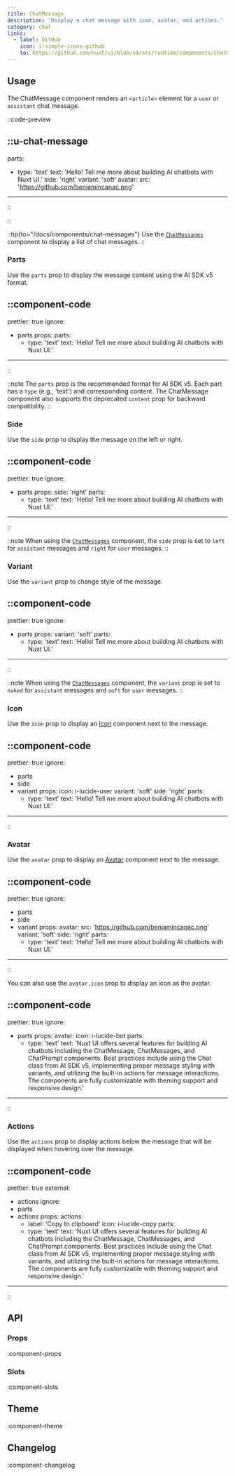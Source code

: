 ```yaml
---
title: ChatMessage
description: 'Display a chat message with icon, avatar, and actions.'
category: chat
links:
  - label: GitHub
    icon: i-simple-icons-github
    to: https://github.com/nuxt/ui/blob/v4/src/runtime/components/ChatMessage.vue
---
```


## Usage

The ChatMessage component renders an `<article>` element for a `user` or `assistant` chat message.

::code-preview

::u-chat-message
---
parts:
  - type: 'text'
    text: 'Hello! Tell me more about building AI chatbots with Nuxt UI.'
side: 'right'
variant: 'soft'
avatar:
  src: 'https://github.com/benjamincanac.png'
---
::

::

::tip{to="/docs/components/chat-messages"}
Use the [`ChatMessages`](/docs/components/chat-messages) component to display a list of chat messages.
::

### Parts

Use the `parts` prop to display the message content using the AI SDK v5 format.

::component-code
---
prettier: true
ignore:
  - parts
props:
  parts:
    - type: 'text'
      text: 'Hello! Tell me more about building AI chatbots with Nuxt UI.'
---
::

::note
The `parts` prop is the recommended format for AI SDK v5. Each part has a `type` (e.g., 'text') and corresponding content. The ChatMessage component also supports the deprecated `content` prop for backward compatibility.
::

### Side

Use the `side` prop to display the message on the left or right.

::component-code
---
prettier: true
ignore:
  - parts
props:
  side: 'right'
  parts:
    - type: 'text'
      text: 'Hello! Tell me more about building AI chatbots with Nuxt UI.'
---
::

::note
When using the [`ChatMessages`](/docs/components/chat-messages) component, the `side` prop is set to `left` for `assistant` messages and `right` for `user` messages.
::

### Variant

Use the `variant` prop to change style of the message.

::component-code
---
prettier: true
ignore:
  - parts
props:
  variant: 'soft'
  parts:
    - type: 'text'
      text: 'Hello! Tell me more about building AI chatbots with Nuxt UI.'
---
::

::note
When using the [`ChatMessages`](/docs/components/chat-messages) component, the `variant` prop is set to `naked` for `assistant` messages and `soft` for `user` messages.
::

### Icon

Use the `icon` prop to display an [Icon](/docs/components/icon) component next to the message.

::component-code
---
prettier: true
ignore:
  - parts
  - side
  - variant
props:
  icon: i-lucide-user
  variant: 'soft'
  side: 'right'
  parts:
    - type: 'text'
      text: 'Hello! Tell me more about building AI chatbots with Nuxt UI.'
---
::

### Avatar

Use the `avatar` prop to display an [Avatar](/docs/components/avatar) component next to the message.

::component-code
---
prettier: true
ignore:
  - parts
  - side
  - variant
props:
  avatar:
    src: 'https://github.com/benjamincanac.png'
  variant: 'soft'
  side: 'right'
  parts:
    - type: 'text'
      text: 'Hello! Tell me more about building AI chatbots with Nuxt UI.'
---
::

You can also use the `avatar.icon` prop to display an icon as the avatar.

::component-code
---
prettier: true
ignore:
  - parts
props:
  avatar:
    icon: i-lucide-bot
  parts:
    - type: 'text'
      text: 'Nuxt UI offers several features for building AI chatbots including the ChatMessage, ChatMessages, and ChatPrompt components. Best practices include using the Chat class from AI SDK v5, implementing proper message styling with variants, and utilizing the built-in actions for message interactions. The components are fully customizable with theming support and responsive design.'
---
::

### Actions

Use the `actions` prop to display actions below the message that will be displayed when hovering over the message.

::component-code
---
prettier: true
external:
  - actions
ignore:
  - parts
  - actions
props:
  actions:
    - label: 'Copy to clipboard'
      icon: i-lucide-copy
  parts:
    - type: 'text'
      text: 'Nuxt UI offers several features for building AI chatbots including the ChatMessage, ChatMessages, and ChatPrompt components. Best practices include using the Chat class from AI SDK v5, implementing proper message styling with variants, and utilizing the built-in actions for message interactions. The components are fully customizable with theming support and responsive design.'
---
::

## API

### Props

:component-props

### Slots

:component-slots

## Theme

:component-theme

## Changelog

:component-changelog
